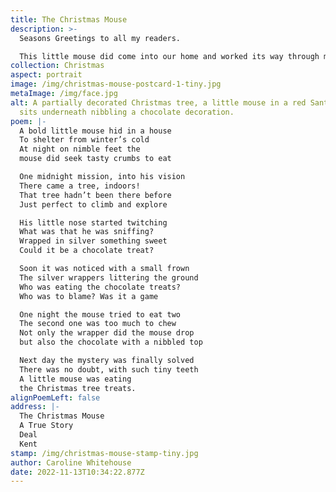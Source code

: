 ```yaml
---
title: The Christmas Mouse
description: >-
  Seasons Greetings to all my readers. 

  This little mouse did come into our home and worked its way through many of the tree's chocolate treats. 
collection: Christmas
aspect: portrait
image: /img/christmas-mouse-postcard-1-tiny.jpg
metaImage: /img/face.jpg
alt: A partially decorated Christmas tree, a little mouse in a red Santa hat
  sits underneath nibbling a chocolate decoration.
poem: |-
  A bold little mouse hid in a house 
  To shelter from winter’s cold
  At night on nimble feet the 
  mouse did seek tasty crumbs to eat

  One midnight mission, into his vision
  There came a tree, indoors! 
  That tree hadn’t been there before 
  Just perfect to climb and explore

  His little nose started twitching
  What was that he was sniffing?
  Wrapped in silver something sweet 
  Could it be a chocolate treat? 

  Soon it was noticed with a small frown
  The silver wrappers littering the ground
  Who was eating the chocolate treats?
  Who was to blame? Was it a game

  One night the mouse tried to eat two
  The second one was too much to chew
  Not only the wrapper did the mouse drop 
  but also the chocolate with a nibbled top

  Next day the mystery was finally solved
  There was no doubt, with such tiny teeth
  A little mouse was eating
  the Christmas tree treats.
alignPoemLeft: false
address: |-
  The Christmas Mouse
  A True Story
  Deal
  Kent
stamp: /img/christmas-mouse-stamp-tiny.jpg
author: Caroline Whitehouse
date: 2022-11-13T10:34:22.877Z
---
```

